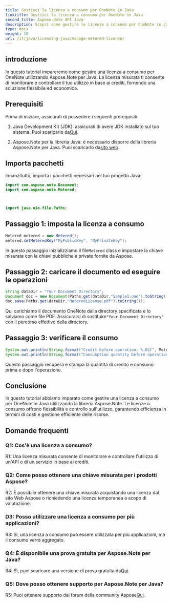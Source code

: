 ```yaml
---
title: Gestisci la licenza a consumo per OneNote in Java
linktitle: Gestisci la licenza a consumo per OneNote in Java
second_title: Aspose.Note API Java
description: Scopri come gestire le licenze a consumo per OneNote in Java utilizzando la libreria Aspose.Note. Controlla l'utilizzo, monitora i crediti e ottimizza i costi in modo efficiente.
type: docs
weight: 10
url: /it/java/licensing-java/manage-metered-license/
---
```

## introduzione

In questo tutorial impareremo come gestire una licenza a consumo per OneNote utilizzando Aspose.Note per Java. La licenza misurata ti consente di monitorare e controllare il tuo utilizzo in base ai crediti, fornendo una soluzione flessibile ed economica.

## Prerequisiti

Prima di iniziare, assicurati di possedere i seguenti prerequisiti:

1.  Java Development Kit (JDK): assicurati di avere JDK installato sul tuo sistema. Puoi scaricarlo da[Qui](https://www.oracle.com/java/technologies/javase-jdk11-downloads.html).
   
2. Aspose.Note per la libreria Java: è necessario disporre della libreria Aspose.Note per Java. Puoi scaricarlo da[sito web](https://releases.aspose.com/note/java/).

## Importa pacchetti

Innanzitutto, importa i pacchetti necessari nel tuo progetto Java:

```java
import com.aspose.note.Document;
import com.aspose.note.Metered;



import java.nio.file.Paths;
```

## Passaggio 1: imposta la licenza a consumo

```java
Metered metered = new Metered();
metered.setMeteredKey("MyPublicKey", "MyPrivateKey");
```

 In questo passaggio inizializziamo il file`Metered` class e impostare la chiave misurata con le chiavi pubbliche e private fornite da Aspose.

## Passaggio 2: caricare il documento ed eseguire le operazioni

```java
String dataDir = "Your Document Directory";
Document doc = new Document(Paths.get(dataDir,"Sample1.one").toString());
doc.save(Paths.get(dataDir,"MeteredLicense.pdf").toString());
```

 Qui carichiamo il documento OneNote dalla directory specificata e lo salviamo come file PDF. Assicurarsi di sostituire`"Your Document Directory"` con il percorso effettivo della directory.

## Passaggio 3: verificare il consumo

```java
System.out.println(String.format("Credit before operation: %.02f", Metered.getConsumptionCredit()));
System.out.println(String.format("Consumption quantity before operation: %.02f", Metered.getConsumptionQuantity()));
```

Questo passaggio recupera e stampa la quantità di credito e consumo prima e dopo l'operazione.

## Conclusione

In questo tutorial abbiamo imparato come gestire una licenza a consumo per OneNote in Java utilizzando la libreria Aspose.Note. Le licenze a consumo offrono flessibilità e controllo sull'utilizzo, garantendo efficienza in termini di costi e gestione efficiente delle risorse.

## Domande frequenti

### Q1: Cos'è una licenza a consumo?

R1: Una licenza misurata consente di monitorare e controllare l'utilizzo di un'API o di un servizio in base ai crediti.
   
### Q2: Come posso ottenere una chiave misurata per i prodotti Aspose?

R2: È possibile ottenere una chiave misurata acquistando una licenza dal sito Web Aspose o richiedendo una licenza temporanea a scopo di valutazione.
   
### D3: Posso utilizzare una licenza a consumo per più applicazioni?

R3: Sì, una licenza a consumo può essere utilizzata per più applicazioni, ma il consumo verrà aggregato.
   
### Q4: È disponibile una prova gratuita per Aspose.Note per Java?

 R4: Sì, puoi scaricare una versione di prova gratuita da[Qui](https://releases.aspose.com/).
   
### Q5: Dove posso ottenere supporto per Aspose.Note per Java?

 R5: Puoi ottenere supporto dai forum della community Aspose[Qui](https://forum.aspose.com/c/note/28).